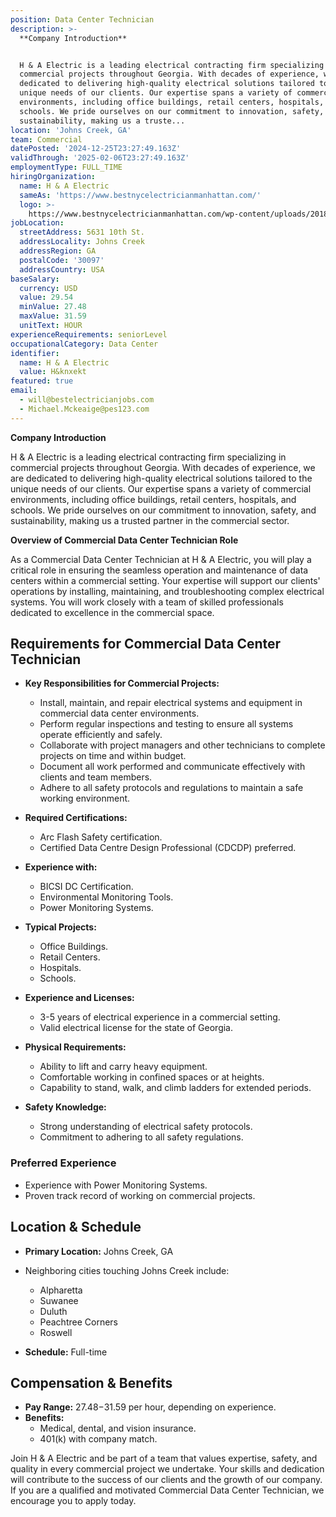 ```yaml
---
position: Data Center Technician
description: >-
  **Company Introduction**


  H & A Electric is a leading electrical contracting firm specializing in
  commercial projects throughout Georgia. With decades of experience, we are
  dedicated to delivering high-quality electrical solutions tailored to the
  unique needs of our clients. Our expertise spans a variety of commercial
  environments, including office buildings, retail centers, hospitals, and
  schools. We pride ourselves on our commitment to innovation, safety, and
  sustainability, making us a truste...
location: 'Johns Creek, GA'
team: Commercial
datePosted: '2024-12-25T23:27:49.163Z'
validThrough: '2025-02-06T23:27:49.163Z'
employmentType: FULL_TIME
hiringOrganization:
  name: H & A Electric
  sameAs: 'https://www.bestnycelectricianmanhattan.com/'
  logo: >-
    https://www.bestnycelectricianmanhattan.com/wp-content/uploads/2018/11/HA-NYC-Electrician-copy11.png
jobLocation:
  streetAddress: 5631 10th St.
  addressLocality: Johns Creek
  addressRegion: GA
  postalCode: '30097'
  addressCountry: USA
baseSalary:
  currency: USD
  value: 29.54
  minValue: 27.48
  maxValue: 31.59
  unitText: HOUR
experienceRequirements: seniorLevel
occupationalCategory: Data Center
identifier:
  name: H & A Electric
  value: H&knxekt
featured: true
email:
  - will@bestelectricianjobs.com
  - Michael.Mckeaige@pes123.com
---
```




**Company Introduction**

H & A Electric is a leading electrical contracting firm specializing in commercial projects throughout Georgia. With decades of experience, we are dedicated to delivering high-quality electrical solutions tailored to the unique needs of our clients. Our expertise spans a variety of commercial environments, including office buildings, retail centers, hospitals, and schools. We pride ourselves on our commitment to innovation, safety, and sustainability, making us a trusted partner in the commercial sector.

**Overview of Commercial Data Center Technician Role**

As a Commercial Data Center Technician at H & A Electric, you will play a critical role in ensuring the seamless operation and maintenance of data centers within a commercial setting. Your expertise will support our clients' operations by installing, maintaining, and troubleshooting complex electrical systems. You will work closely with a team of skilled professionals dedicated to excellence in the commercial space.

## Requirements for Commercial Data Center Technician

- **Key Responsibilities for Commercial Projects:**
  - Install, maintain, and repair electrical systems and equipment in commercial data center environments.
  - Perform regular inspections and testing to ensure all systems operate efficiently and safely.
  - Collaborate with project managers and other technicians to complete projects on time and within budget.
  - Document all work performed and communicate effectively with clients and team members.
  - Adhere to all safety protocols and regulations to maintain a safe working environment.

- **Required Certifications:**
  - Arc Flash Safety certification.
  - Certified Data Centre Design Professional (CDCDP) preferred.

- **Experience with:**
  - BICSI DC Certification.
  - Environmental Monitoring Tools.
  - Power Monitoring Systems.

- **Typical Projects:**
  - Office Buildings.
  - Retail Centers.
  - Hospitals.
  - Schools.

- **Experience and Licenses:**
  - 3-5 years of electrical experience in a commercial setting.
  - Valid electrical license for the state of Georgia.

- **Physical Requirements:**
  - Ability to lift and carry heavy equipment.
  - Comfortable working in confined spaces or at heights.
  - Capability to stand, walk, and climb ladders for extended periods.

- **Safety Knowledge:**
  - Strong understanding of electrical safety protocols.
  - Commitment to adhering to all safety regulations.

### Preferred Experience

- Experience with Power Monitoring Systems.
- Proven track record of working on commercial projects.

## Location & Schedule

- **Primary Location:** Johns Creek, GA
- Neighboring cities touching Johns Creek include:
  - Alpharetta
  - Suwanee
  - Duluth
  - Peachtree Corners
  - Roswell

- **Schedule:** Full-time

## Compensation & Benefits

- **Pay Range:** $27.48-$31.59 per hour, depending on experience.
- **Benefits:**
  - Medical, dental, and vision insurance.
  - 401(k) with company match.

Join H & A Electric and be part of a team that values expertise, safety, and quality in every commercial project we undertake. Your skills and dedication will contribute to the success of our clients and the growth of our company. If you are a qualified and motivated Commercial Data Center Technician, we encourage you to apply today.
